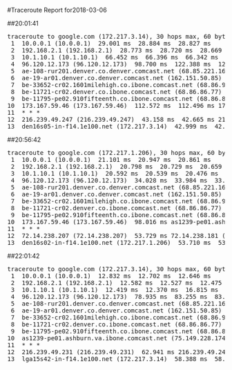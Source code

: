 #Traceroute Report for2018-03-06

##20:01:41

<p><pre><samp>traceroute to google.com (172.217.3.14), 30 hops max, 60 byte packets
 1  10.0.0.1 (10.0.0.1)  29.001 ms  28.884 ms  28.827 ms
 2  192.168.2.1 (192.168.2.1)  28.773 ms  28.720 ms  28.669 ms
 3  10.1.10.1 (10.1.10.1)  66.452 ms  66.396 ms  66.342 ms
 4  96.120.12.173 (96.120.12.173)  98.700 ms  122.388 ms  122.335 ms
 5  ae-108-rur201.denver.co.denver.comcast.net (68.85.221.161)  94.276 ms  98.482 ms  98.429 ms
 6  ae-19-ar01.denver.co.denver.comcast.net (162.151.50.85)  182.034 ms  145.124 ms  145.078 ms
 7  be-33652-cr02.1601milehigh.co.ibone.comcast.net (68.86.92.121)  85.115 ms  85.094 ms  85.072 ms
 8  be-11721-cr02.denver.co.ibone.comcast.net (68.86.86.77)  85.048 ms  70.651 ms  79.467 ms
 9  be-11795-pe02.910fifteenth.co.ibone.comcast.net (68.86.83.6)  79.469 ms  70.760 ms  69.749 ms
10  173.167.59.46 (173.167.59.46)  112.572 ms  112.496 ms 173.167.58.142 (173.167.58.142)  42.953 ms
11  * * *
12  216.239.49.247 (216.239.49.247)  43.158 ms  42.665 ms 216.239.49.231 (216.239.49.231)  43.061 ms
13  den16s05-in-f14.1e100.net (172.217.3.14)  42.999 ms  42.961 ms  42.922 ms</samp></pre></p>

##20:56:42

<p><pre><samp>traceroute to google.com (172.217.1.206), 30 hops max, 60 byte packets
 1  10.0.0.1 (10.0.0.1)  21.101 ms  20.947 ms  20.861 ms
 2  192.168.2.1 (192.168.2.1)  20.798 ms  20.729 ms  20.659 ms
 3  10.1.10.1 (10.1.10.1)  20.592 ms  20.539 ms  20.476 ms
 4  96.120.12.173 (96.120.12.173)  34.028 ms  33.984 ms  33.925 ms
 5  ae-108-rur201.denver.co.denver.comcast.net (68.85.221.161)  48.599 ms  48.548 ms  48.502 ms
 6  ae-19-ar01.denver.co.denver.comcast.net (162.151.50.85)  136.506 ms  25.516 ms  34.994 ms
 7  be-33652-cr02.1601milehigh.co.ibone.comcast.net (68.86.92.121)  34.935 ms  34.884 ms  34.829 ms
 8  be-11721-cr02.denver.co.ibone.comcast.net (68.86.86.77)  34.775 ms  34.732 ms  39.012 ms
 9  be-11795-pe02.910fifteenth.co.ibone.comcast.net (68.86.83.6)  34.614 ms  98.174 ms  98.079 ms
10  173.167.59.46 (173.167.59.46)  98.016 ms as1239-pe01.ashburn.va.ibone.comcast.net (75.149.228.174)  97.988 ms 173.167.58.142 (173.167.58.142)  109.755 ms
11  * * *
12  72.14.238.207 (72.14.238.207)  53.729 ms 72.14.238.181 (72.14.238.181)  53.718 ms 72.14.238.207 (72.14.238.207)  53.720 ms
13  den16s02-in-f14.1e100.net (172.217.1.206)  53.710 ms  53.705 ms  53.696 ms</samp></pre></p>

##22:01:42

<p><pre><samp>traceroute to google.com (172.217.3.14), 30 hops max, 60 byte packets
 1  10.0.0.1 (10.0.0.1)  12.832 ms  12.702 ms  12.646 ms
 2  192.168.2.1 (192.168.2.1)  12.582 ms  12.527 ms  12.475 ms
 3  10.1.10.1 (10.1.10.1)  12.419 ms  12.370 ms  16.815 ms
 4  96.120.12.173 (96.120.12.173)  78.935 ms  83.255 ms  83.184 ms
 5  ae-108-rur201.denver.co.denver.comcast.net (68.85.221.161)  83.109 ms  83.055 ms  87.376 ms
 6  ae-19-ar01.denver.co.denver.comcast.net (162.151.50.85)  87.328 ms  25.427 ms  68.432 ms
 7  be-33652-cr02.1601milehigh.co.ibone.comcast.net (68.86.92.121)  29.607 ms  29.549 ms  29.497 ms
 8  be-11721-cr02.denver.co.ibone.comcast.net (68.86.86.77)  33.787 ms  44.927 ms  44.873 ms
 9  be-11795-pe02.910fifteenth.co.ibone.comcast.net (68.86.83.6)  44.721 ms  37.398 ms  33.911 ms
10  as1239-pe01.ashburn.va.ibone.comcast.net (75.149.228.174)  33.804 ms 173.167.59.46 (173.167.59.46)  33.767 ms 173.167.58.142 (173.167.58.142)  38.153 ms
11  * * *
12  216.239.49.231 (216.239.49.231)  62.941 ms 216.239.49.247 (216.239.49.247)  58.490 ms 216.239.49.231 (216.239.49.231)  62.862 ms
13  lga15s42-in-f14.1e100.net (172.217.3.14)  58.388 ms  58.350 ms  62.736 ms</samp></pre></p>

